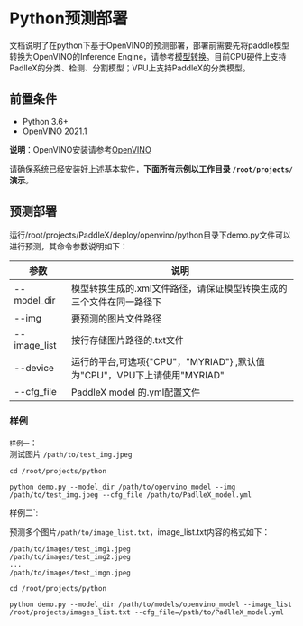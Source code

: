 # Python预测部署
文档说明了在python下基于OpenVINO的预测部署，部署前需要先将paddle模型转换为OpenVINO的Inference Engine，请参考[模型转换](./export_openvino_model.md)。目前CPU硬件上支持PadlleX的分类、检测、分割模型；VPU上支持PaddleX的分类模型。

## 前置条件
* Python 3.6+
* OpenVINO 2021.1

**说明**：OpenVINO安装请参考[OpenVINO](https://docs.openvinotoolkit.org/latest/index.html)  


请确保系统已经安装好上述基本软件，**下面所有示例以工作目录 `/root/projects/`演示**。

## 预测部署
运行/root/projects/PaddleX/deploy/openvino/python目录下demo.py文件可以进行预测，其命令参数说明如下：

|  参数   | 说明  |
|  ----  | ----  |
| --model_dir  | 模型转换生成的.xml文件路径，请保证模型转换生成的三个文件在同一路径下|
| --img  | 要预测的图片文件路径 |
| --image_list  | 按行存储图片路径的.txt文件 |
| --device  | 运行的平台,可选项{"CPU"，"MYRIAD"} ,默认值为"CPU"，VPU下上请使用"MYRIAD" |
| --cfg_file | PaddleX model 的.yml配置文件 |

### 样例
`样例一`：  
测试图片 `/path/to/test_img.jpeg`  

```
cd /root/projects/python  

python demo.py --model_dir /path/to/openvino_model --img /path/to/test_img.jpeg --cfg_file /path/to/PadlleX_model.yml
```  

样例二`:

预测多个图片`/path/to/image_list.txt`，image_list.txt内容的格式如下：

```
/path/to/images/test_img1.jpeg
/path/to/images/test_img2.jpeg
...
/path/to/images/test_imgn.jpeg
```

```
cd /root/projects/python  

python demo.py --model_dir /path/to/models/openvino_model --image_list /root/projects/images_list.txt --cfg_file=/path/to/PadlleX_model.yml
```
